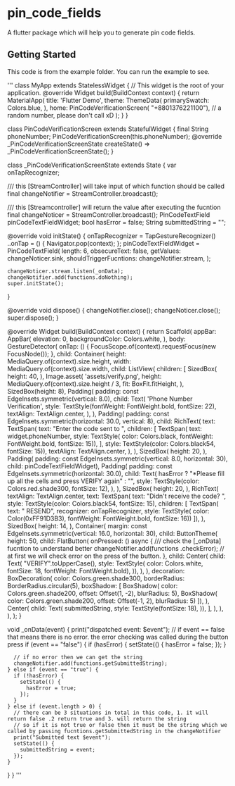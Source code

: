 # pin_code_fields

A flutter package which will help you to generate pin code fields.

## Getting Started

This code is from the example folder. You can run the example to see.

'''
class MyApp extends StatelessWidget {
  // This widget is the root of your application.
  @override
  Widget build(BuildContext context) {
    return MaterialApp(
      title: 'Flutter Demo',
      theme: ThemeData(
        primarySwatch: Colors.blue,
      ),
      home: PinCodeVerificationScreen(
          "+8801376221100"), // a random number, please don't call xD
    );
  }
}

class PinCodeVerificationScreen extends StatefulWidget {
  final String phoneNumber;
  PinCodeVerificationScreen(this.phoneNumber);
  @override
  _PinCodeVerificationScreenState createState() =>
      _PinCodeVerificationScreenState();
}

class _PinCodeVerificationScreenState extends State<PinCodeVerificationScreen> {
  var onTapRecognizer;

  /// this [StreamController] will take input of which function should be called
  final changeNotifier = StreamController.broadcast();

  /// this [Streamcontroller] will return the value after executing the fucntion
  final changeNoticer = StreamController.broadcast();
  PinCodeTextField pinCodeTextFieldWidget;
  bool hasError = false;
  String submittedString = "";

  @override
  void initState() {
    onTapRecognizer = TapGestureRecognizer()
      ..onTap = () {
        Navigator.pop(context);
      };
    pinCodeTextFieldWidget = PinCodeTextField(
      length: 6,
      obsecureText: false,
      getValues: changeNoticer.sink,
      shouldTriggerFucntions: changeNotifier.stream,
    );

    changeNoticer.stream.listen(_onData);
    changeNotifier.add(functions.doNothing);
    super.initState();
  }

  @override
  void dispose() {
    changeNotifier.close();
    changeNoticer.close();
    super.dispose();
  }

  @override
  Widget build(BuildContext context) {
    return Scaffold(
      appBar: AppBar(
        elevation: 0,
        backgroundColor: Colors.white,
      ),
      body: GestureDetector(
        onTap: () {
          FocusScope.of(context).requestFocus(new FocusNode());
        },
        child: Container(
          height: MediaQuery.of(context).size.height,
          width: MediaQuery.of(context).size.width,
          child: ListView(
            children: <Widget>[
              SizedBox(
                height: 40,
              ),
              Image.asset(
                'assets/verify.png',
                height: MediaQuery.of(context).size.height / 3,
                fit: BoxFit.fitHeight,
              ),
              SizedBox(height: 8),
              Padding(
                padding: const EdgeInsets.symmetric(vertical: 8.0),
                child: Text(
                  'Phone Number Verification',
                  style: TextStyle(fontWeight: FontWeight.bold, fontSize: 22),
                  textAlign: TextAlign.center,
                ),
              ),
              Padding(
                padding:
                    const EdgeInsets.symmetric(horizontal: 30.0, vertical: 8),
                child: RichText(
                  text: TextSpan(
                      text: "Enter the code sent to ",
                      children: [
                        TextSpan(
                            text: widget.phoneNumber,
                            style: TextStyle(
                                color: Colors.black,
                                fontWeight: FontWeight.bold,
                                fontSize: 15)),
                      ],
                      style: TextStyle(color: Colors.black54, fontSize: 15)),
                  textAlign: TextAlign.center,
                ),
              ),
              SizedBox(
                height: 20,
              ),
              Padding(
                  padding:
                      const EdgeInsets.symmetric(vertical: 8.0, horizontal: 30),
                  child: pinCodeTextFieldWidget),
              Padding(
                padding: const EdgeInsets.symmetric(horizontal: 30.0),
                child: Text(
                  hasError
                      ? "*Please fill up all the cells and press VERIFY again"
                      : "",
                  style: TextStyle(color: Colors.red.shade300, fontSize: 12),
                ),
              ),
              SizedBox(
                height: 20,
              ),
              RichText(
                textAlign: TextAlign.center,
                text: TextSpan(
                    text: "Didn't receive the code? ",
                    style: TextStyle(color: Colors.black54, fontSize: 15),
                    children: [
                      TextSpan(
                          text: " RESEND",
                          recognizer: onTapRecognizer,
                          style: TextStyle(
                              color: Color(0xFF91D3B3),
                              fontWeight: FontWeight.bold,
                              fontSize: 16))
                    ]),
              ),
              SizedBox(
                height: 14,
              ),
              Container(
                margin:
                    const EdgeInsets.symmetric(vertical: 16.0, horizontal: 30),
                child: ButtonTheme(
                  height: 50,
                  child: FlatButton(
                    onPressed: () async {
                      /// check the [_onData] fucntion to understand better
                      changeNotifier.add(functions
                          .checkError); // at first we will check error on the press of the button.
                    },
                    child: Center(
                        child: Text(
                      "VERIFY".toUpperCase(),
                      style: TextStyle(
                          color: Colors.white,
                          fontSize: 18,
                          fontWeight: FontWeight.bold),
                    )),
                  ),
                ),
                decoration: BoxDecoration(
                    color: Colors.green.shade300,
                    borderRadius: BorderRadius.circular(5),
                    boxShadow: [
                      BoxShadow(
                          color: Colors.green.shade200,
                          offset: Offset(1, -2),
                          blurRadius: 5),
                      BoxShadow(
                          color: Colors.green.shade200,
                          offset: Offset(-1, 2),
                          blurRadius: 5)
                    ]),
              ),
              Center(
                  child: Text(
                submittedString,
                style: TextStyle(fontSize: 18),
              )),
            ],
          ),
        ),
      ),
    );
  }

  void _onData(event) {
    print("dispatched event: $event");
    // if event == false that means there is no error. the error checking was called during the button press
    if (event == "false") {
      if (hasError) {
        setState(() {
          hasError = false;
        });
      }

      // if no error then we can get the string
      changeNotifier.add(functions.getSubmittedString);
    } else if (event == "true") {
      if (!hasError) {
        setState(() {
          hasError = true;
        });
      }
    } else if (event.length > 0) {
      // there can be 3 situations in total in this code, 1. it will return false .2 return true and 3. will return the string
      // so if it is not true or false then it must be the string which we called by passing fucntions.getSubmittedString in the changeNotifier
      print("Submitted text $event");
      setState(() {
        submittedString = event;
      });
    }
  }
}
'''